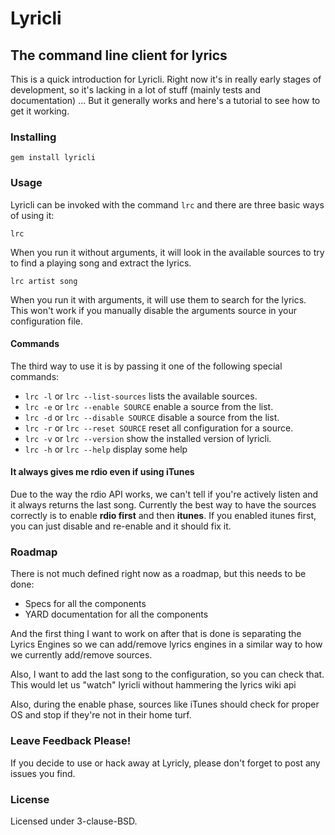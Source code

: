 # Lyricli #
## The command line client for lyrics ##

This is a quick introduction for Lyricli. Right now it's in really early
stages of development, so it's lacking in a lot of stuff (mainly tests
and documentation) ... But it generally works and here's a tutorial to
see how to get it working.

### Installing ###

`gem install lyricli`

### Usage ###

Lyricli can be invoked with the command `lrc` and there are three basic
ways of using it:

`lrc`

When you run it without arguments, it will look in the available sources
to try to find a playing song and extract the lyrics.

`lrc artist song`

When you run it with arguments, it will use them to search for the
lyrics. This won't work if you manually disable the arguments source in
your configuration file.

#### Commands ####

The third way to use it is by passing it one of the following special
commands:

* `lrc -l` or `lrc --list-sources` lists the available sources.
* `lrc -e` or `lrc --enable SOURCE` enable a source from the list.
* `lrc -d` or `lrc --disable SOURCE` disable a source from the list.
* `lrc -r` or `lrc --reset SOURCE` reset all configuration for a source.
* `lrc -v` or `lrc --version` show the installed version of lyricli.
* `lrc -h` or `lrc --help` display some help

#### It always gives me rdio even if using iTunes ####

Due to the way the rdio API works, we can't tell if you're actively
listen and it always returns the last song. Currently the best way to
have the sources correctly is to enable **rdio first** and then
**itunes**. If you enabled itunes first, you can just disable and
re-enable and it should fix it.

### Roadmap ###

There is not much defined right now as a roadmap, but this needs to be
done:

* Specs for all the components
* YARD documentation for all the components

And the first thing I want to work on after that is done is separating
the Lyrics Engines so we can add/remove lyrics engines in a similar way to how
we currently add/remove sources.

Also, I want to add the last song to the configuration, so you can check
that. This would let us "watch" lyricli without hammering the lyrics
wiki api

Also, during the enable phase, sources like iTunes should check for
proper OS and stop if they're not in their home turf.

### Leave Feedback Please! ###

If you decide to use or hack away at Lyricly, please don't forget to
post any issues you find.

### License ###
Licensed under 3-clause-BSD.
